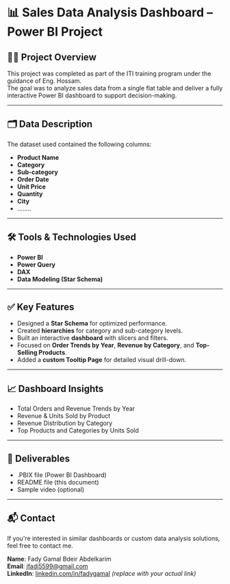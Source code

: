# 📊 Sales Data Analysis Dashboard – Power BI Project

## 👨‍💻 Project Overview
This project was completed as part of the ITI training program under the guidance of Eng. Hossam.  
The goal was to analyze sales data from a single flat table and deliver a fully interactive Power BI dashboard to support decision-making.

---

## 🗂️ Data Description
The dataset used contained the following columns:
- **Product Name**
- **Category**
- **Sub-category**
- **Order Date**
- **Unit Price**
- **Quantity**
- **City**
- ........

---

## 🛠️ Tools & Technologies Used
- **Power BI**
- **Power Query**
- **DAX**
- **Data Modeling (Star Schema)**

---

## ✅ Key Features
- Designed a **Star Schema** for optimized performance.
- Created **hierarchies** for category and sub-category levels.
- Built an interactive **dashboard** with slicers and filters.
- Focused on **Order Trends by Year**, **Revenue by Category**, and **Top-Selling Products**.
- Added a **custom Tooltip Page** for detailed visual drill-down.

---

## 📈 Dashboard Insights
- Total Orders and Revenue Trends by Year
- Revenue & Units Sold by Product
- Revenue Distribution by Category
- Top Products and Categories by Units Sold

---

## 📎 Deliverables
- .PBIX file (Power BI Dashboard)
- README file (this document)
- Sample video (optional)

---

## 📬 Contact
If you're interested in similar dashboards or custom data analysis solutions, feel free to contact me.

**Name**: Fady Gamal Bdeir Abdelkarim  
**Email**: jfadi5599@gmail.com  
**LinkedIn**: [linkedin.com/in/fadygamal](https://linkedin.com/in/fadygamal) *(replace with your actual link)*



